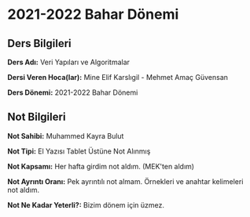# 2021-2022 Bahar Dönemi

## Ders Bilgileri
**Ders Adı:** Veri Yapıları ve Algoritmalar

**Dersi Veren Hoca(lar):** Mine Elif Karslıgil - Mehmet Amaç Güvensan

**Ders Dönemi:** 2021-2022 Bahar Dönemi 

## Not Bilgileri
**Not Sahibi:** Muhammed Kayra Bulut

**Not Tipi:** El Yazısı Tablet Üstüne Not Alınmış

**Not Kapsamı:** Her hafta girdim not aldım. (MEK'ten aldım)

**Not Ayrıntı Oranı:** Pek ayrıntılı not almam. Örnekleri ve anahtar kelimeleri not aldım.

**Not Ne Kadar Yeterli?:** Bizim dönem için üzmez.